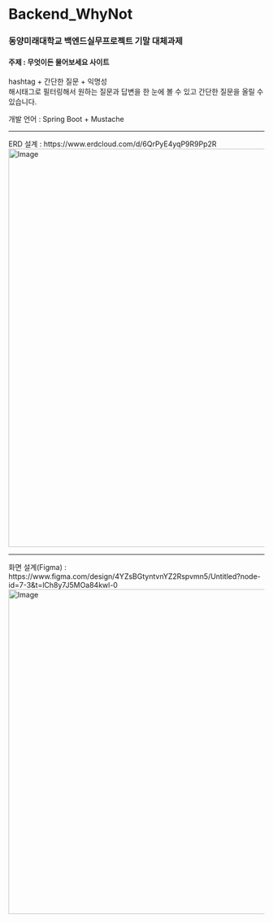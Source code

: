 # Backend_WhyNot
### 동양미래대학교 백엔드실무프로젝트 기말 대체과제
#### 주제 : 무엇이든 물어보세요 사이트
hashtag + 간단한 질문 + 익명성<br/>
해시태그로 필터링해서 원하는 질문과 답변을 한 눈에 볼 수 있고 간단한 질문을 올릴 수 있습니다.

개발 언어 : Spring Boot + Mustache
<hr>
ERD 설계 : https://www.erdcloud.com/d/6QrPyE4yqP9R9Pp2R<br/>
<img width="784" alt="Image" src="https://github.com/user-attachments/assets/a4e3d799-9714-46ec-a266-45ddbc00c58e" />
<hr>
화면 설계(Figma) : https://www.figma.com/design/4YZsBGtyntvnYZ2Rspvmn5/Untitled?node-id=7-3&t=lCh8y7J5MOa84kwl-0
<img width="639" alt="Image" src="https://github.com/user-attachments/assets/081f5fc6-fba4-4a26-8b87-8e92e02a9e5a" />
